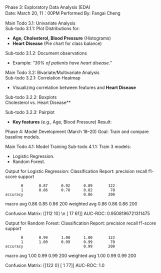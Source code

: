 Phase 3: Exploratory Data Analysis (EDA)  
Date: March 20, 11：00PM Performed By: Fangai Cheng

Main Todo 3.1: Univariate Analysis  
Sub-todo 3.1.1: Plot Distributions for:
- **Age, Cholesterol, Blood Pressure** (Histograms)
- **Heart Disease** (Pie chart for class balance)

Sub-todo 3.1.2: Document observations
- Example: *"30% of patients have heart disease."*

Main Todo 3.2: Bivariate/Multivariate Analysis  
Sub-todo 3.2.1: Correlation Heatmap  
- Visualizing correlation between features and **Heart Disease**  

Sub-todo 3.2.2: Boxplots  
Cholesterol vs. Heart Disease**

Sub-todo 3.2.3: Pairplot  
- **Key features** (e.g., Age, Blood Pressure)
Result: 

Phase 4: Model Development (March 18–20)
Goal: Train and compare baseline models.

Main Todo 4.1: Model Training
Sub-todo 4.1.1: Train 3 models:
- Logistic Regression.
- Random Forest.

Output for Logistic Regression:
Classification Report:
               precision    recall  f1-score   support

           0       0.87      0.92      0.89       122
           1       0.86      0.78      0.82        78
    accuracy                           0.86       200
   macro avg       0.86      0.85      0.86       200
weighted avg       0.86      0.86      0.86       200

Confusion Matrix:
 [[112  10] \n
 [ 17  61]]
AUC-ROC: 0.9508196721311475


Output for Random Forest:
Classification Report:
               precision    recall  f1-score   support

           0       0.99      1.00      1.00       122
           1       1.00      0.99      0.99        78
    accuracy                           0.99       200
   macro avg       1.00      0.99      0.99       200
weighted avg       1.00      0.99      0.99       200

Confusion Matrix:
 [[122   0]
 [  1  77]]
AUC-ROC: 1.0
